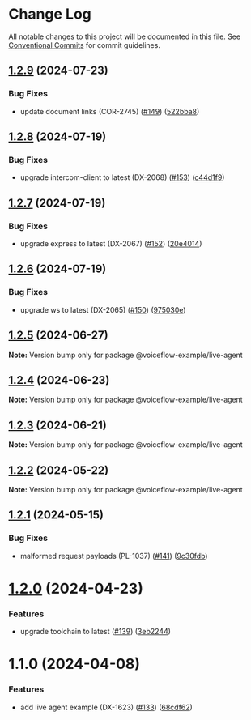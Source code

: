 # Change Log

All notable changes to this project will be documented in this file.
See [Conventional Commits](https://conventionalcommits.org) for commit guidelines.

## [1.2.9](https://github.com/voiceflow/react-chat/compare/@voiceflow-example/live-agent@1.2.8...@voiceflow-example/live-agent@1.2.9) (2024-07-23)

### Bug Fixes

* update document links (COR-2745) ([#149](https://github.com/voiceflow/react-chat/issues/149)) ([522bba8](https://github.com/voiceflow/react-chat/commit/522bba89d7283bb4220ea295ba988ead296aebd6))

## [1.2.8](https://github.com/voiceflow/react-chat/compare/@voiceflow-example/live-agent@1.2.7...@voiceflow-example/live-agent@1.2.8) (2024-07-19)

### Bug Fixes

* upgrade intercom-client to latest (DX-2068) ([#153](https://github.com/voiceflow/react-chat/issues/153)) ([c44d1f9](https://github.com/voiceflow/react-chat/commit/c44d1f9412ddb73f5c8c65e3f90c75a621d0e898))

## [1.2.7](https://github.com/voiceflow/react-chat/compare/@voiceflow-example/live-agent@1.2.6...@voiceflow-example/live-agent@1.2.7) (2024-07-19)

### Bug Fixes

* upgrade express to latest (DX-2067) ([#152](https://github.com/voiceflow/react-chat/issues/152)) ([20e4014](https://github.com/voiceflow/react-chat/commit/20e401470785acb579e4085b23dae0d7f75966a6))

## [1.2.6](https://github.com/voiceflow/react-chat/compare/@voiceflow-example/live-agent@1.2.5...@voiceflow-example/live-agent@1.2.6) (2024-07-19)

### Bug Fixes

* upgrade ws to latest (DX-2065) ([#150](https://github.com/voiceflow/react-chat/issues/150)) ([975030e](https://github.com/voiceflow/react-chat/commit/975030e417fc8b9c35d96c341cac8f34ffc6c4df))

## [1.2.5](https://github.com/voiceflow/react-chat/compare/@voiceflow-example/live-agent@1.2.4...@voiceflow-example/live-agent@1.2.5) (2024-06-27)

**Note:** Version bump only for package @voiceflow-example/live-agent

## [1.2.4](https://github.com/voiceflow/react-chat/compare/@voiceflow-example/live-agent@1.2.3...@voiceflow-example/live-agent@1.2.4) (2024-06-23)

**Note:** Version bump only for package @voiceflow-example/live-agent

## [1.2.3](https://github.com/voiceflow/react-chat/compare/@voiceflow-example/live-agent@1.2.2...@voiceflow-example/live-agent@1.2.3) (2024-06-21)

**Note:** Version bump only for package @voiceflow-example/live-agent

## [1.2.2](https://github.com/voiceflow/react-chat/compare/@voiceflow-example/live-agent@1.2.1...@voiceflow-example/live-agent@1.2.2) (2024-05-22)

**Note:** Version bump only for package @voiceflow-example/live-agent

## [1.2.1](https://github.com/voiceflow/react-chat/compare/@voiceflow-example/live-agent@1.2.0...@voiceflow-example/live-agent@1.2.1) (2024-05-15)

### Bug Fixes

* malformed request payloads (PL-1037) ([#141](https://github.com/voiceflow/react-chat/issues/141)) ([9c30fdb](https://github.com/voiceflow/react-chat/commit/9c30fdba9d41660aeb735a41bdda0b58040b54b0))

# [1.2.0](https://github.com/voiceflow/react-chat/compare/@voiceflow-example/live-agent@1.1.0...@voiceflow-example/live-agent@1.2.0) (2024-04-23)

### Features

* upgrade toolchain to latest ([#139](https://github.com/voiceflow/react-chat/issues/139)) ([3eb2244](https://github.com/voiceflow/react-chat/commit/3eb22445fe45f3d84f4ae889aa8b01f0b22c07f6))

# 1.1.0 (2024-04-08)

### Features

* add live agent example (DX-1623) ([#133](https://github.com/voiceflow/react-chat/issues/133)) ([68cdf62](https://github.com/voiceflow/react-chat/commit/68cdf626a3a6acf3624e43cbc107fe7f0f9ea7f1))
